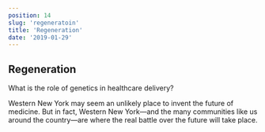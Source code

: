 ```yaml
---
position: 14
slug: 'regeneratoin'
title: 'Regeneration'
date: '2019-01-29'
---
```


## Regeneration

What is the role of genetics in healthcare delivery?

Western New York may seem an unlikely place to invent the future of medicine. But in fact, Western New York—and the many communities like us around the country—are where the real battle over the future will take place.
